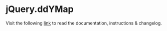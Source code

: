 # jQuery.ddYMap

Visit the following [link](http://code.divandesign.biz/jquery/ddymap) to read the documentation, instructions & changelog.